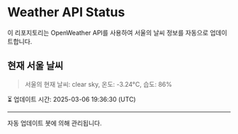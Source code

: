 
# Weather API Status

이 리포지토리는 OpenWeather API를 사용하여 서울의 날씨 정보를 자동으로 업데이트합니다.

## 현재 서울 날씨
> 서울의 현재 날씨: clear sky, 온도: -3.24°C, 습도: 86%

⏳ 업데이트 시간: 2025-03-06 19:36:30 (UTC)

---
자동 업데이트 봇에 의해 관리됩니다.
